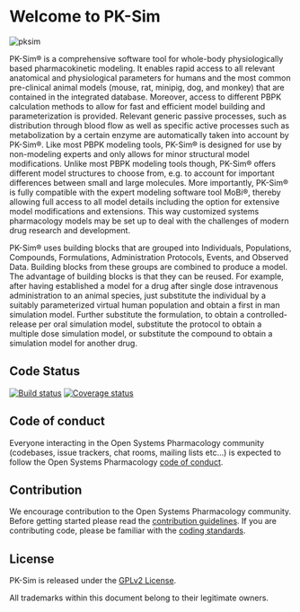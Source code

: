 # Welcome to PK-Sim
![pksim](https://cloud.githubusercontent.com/assets/1041237/22438535/5b908010-e6fa-11e6-802b-a79992b54188.png)

PK-Sim® is a comprehensive software tool for whole-body physiologically based pharmacokinetic modeling. 
It enables rapid access to all relevant anatomical and physiological parameters for humans and 
the most common pre-clinical animal models (mouse, rat, minipig, dog, and monkey) 
that are contained in the integrated database. Moreover, access to different PBPK calculation methods 
to allow for fast and efficient model building and parameterization is provided. 
Relevant generic passive processes, such as distribution through blood flow 
as well as specific active processes such as metabolization by a certain enzyme 
are automatically taken into account by PK-Sim®. 
Like most PBPK modeling tools, PK-Sim® is designed for use by non-modeling experts 
and only allows for minor structural model modifications. 
Unlike most PBPK modeling tools though, PK-Sim® offers different model structures to choose from, 
e.g. to account for important differences between small and large molecules. 
More importantly, PK-Sim® is fully compatible with the expert modeling software tool MoBi®, 
thereby allowing full access to all model details including the option for extensive model modifications and extensions. 
This way customized systems pharmacology models may be set up to deal with the challenges of modern drug research and development.

PK-Sim® uses building blocks that are grouped into Individuals, Populations, Compounds, Formulations, 
Administration Protocols, Events, and Observed Data. Building blocks from these groups are combined to produce a model. 
The advantage of building blocks is that they can be reused. 
For example, after having established a model for a drug after single dose intravenous administration to an animal species, 
just substitute the individual by a suitably parameterized virtual human population and obtain a first in man simulation model. 
Further substitute the formulation, to obtain a controlled-release per oral simulation model, substitute the protocol 
to obtain a multiple dose simulation model, or substitute the compound to obtain a simulation model for another drug.


## Code Status
[![Build status](https://ci.appveyor.com/api/projects/status/65aa66s8aj2tcp45/branch/develop?svg=true)](https://ci.appveyor.com/project/open-systems-pharmacology-ci/pk-sim/branch/develop)
[![Coverage status](https://codecov.io/gh/Open-Systems-Pharmacology/PK-Sim/branch/develop/graph/badge.svg)](https://codecov.io/gh/Open-Systems-Pharmacology/PK-Sim)

## Code of conduct
Everyone interacting in the Open Systems Pharmacology community (codebases, issue trackers, chat rooms, mailing lists etc...) is expected to follow the Open Systems Pharmacology [code of conduct](https://github.com/Open-Systems-Pharmacology/Suite/blob/master/CODE_OF_CONDUCT.md).

## Contribution
We encourage contribution to the Open Systems Pharmacology community. Before getting started please read the [contribution guidelines](https://github.com/Open-Systems-Pharmacology/Suite/blob/master/CONTRIBUTING.md). If you are contributing code, please be familiar with the [coding standards](https://github.com/Open-Systems-Pharmacology/Suite/blob/master/CODING_STANDARDS.md).

## License
PK-Sim is released under the [GPLv2 License](LICENSE).

All trademarks within this document belong to their legitimate owners.
